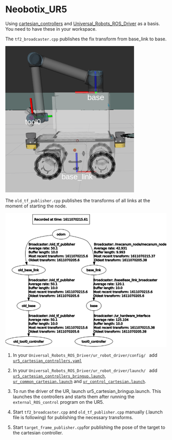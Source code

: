 # Neobotix_UR5

Using [cartesian_controllers][cc_link] and [Universal_Robots_ROS_Driver][driver_link] as a basis.
You need to have these in your workspace.

The ```tf2_broadcaster.cpp``` publishes the fix transform from base_link to base.

![The neobotix platform with frames.][neo_transparent]

The ```old_tf_publisher.cpp``` publishes the transforms of all links at the moment of starting the node.

![The tf_tree from the neobotix platform.][tf_tree]

1. In your ```Universal_Robots_ROS_Driver/ur_robot_driver/config/ ``` add [```ur5_cartesian_controllers.yaml```][ur5_cartesian_controllers.yaml] 

2. In your ```Universal_Robots_ROS_Driver/ur_robot_driver/launch/ ``` add [```ur5_cartesian_controllers_bringup.launch```][ur5_cartesian_controllers_bringup.launch], [```ur_common_cartesian.launch```][ur_common_cartesian.launch] and [```ur_control_cartesian.launch```][ur_control_cartesian.launch].

3. To run the driver of the UR, launch ur5_cartesian_bringup.launch. This launches the controllers and starts them after running the ```external_ROS_control``` program on the UR5.

4. Start ```tf2_broadcaster.cpp``` and ```old_tf_publisher.cpp``` manually (.launch file is following) for publishing the necessary transforms.

5. Start ```target_frame_publisher.cpp```for publishing the pose of the target to the cartesian controller.

[neo_transparent]: etc/neo_transparent.png "The neobotix platform with frames."
[tf_tree]: etc/tf_tree.png "The tf_tree from the neobotix platform."
[ur5_cartesian_controllers.yaml]: config/ur5_cartesian_controllers.yaml "The controllers config."
[ur5_cartesian_controllers_bringup.launch]: launch/ur5_cartesian_controllers_bringup.launch "The launch file for the driver."
[ur_common_cartesian.launch]: launch/ur_common_cartesian.launch "The common-launch file for the driver."
[ur_control_cartesian.launch]: launch/ur_control_cartesian.launch "The control-launch file for the driver."
[cc_link]: https://github.com/fzi-forschungszentrum-informatik/cartesian_controllers "cartesian_controllers from FZI"
[driver_link]: https://github.com/UniversalRobots/Universal_Robots_ROS_Driver "Universal_Robots_ROS_Driver from FZI"

